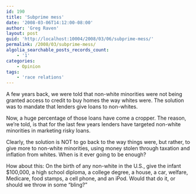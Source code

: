 ```yaml
---
id: 190
title: 'Subprime mess'
date: '2008-03-06T14:12:00-08:00'
author: 'Greg Raven'
layout: post
guid: 'http://localhost:10004/2008/03/06/subprime-mess/'
permalink: /2008/03/subprime-mess/
algolia_searchable_posts_records_count:
    - '1'
categories:
    - Opinion
tags:
    - 'race relations'
---
```


A few years back, we were told that non-white minorities were not being granted access to credit to buy homes the way whites were. The solution was to mandate that lenders give loans to non-whites.  
  
Now, a huge percentage of those loans have come a cropper. The reason, we’re told, is that for the last few years lenders have targeted non-white minorities in marketing risky loans.

Clearly, the solution is NOT to go back to the way things were, but rather, to give more to non-white minorities, using money stolen through taxation and inflation from whites. When is it ever going to be enough?

How about this: On the birth of any non-white in the U.S., give the infant $100,000, a high school diploma, a college degree, a house, a car, welfare, Medicare, food stamps, a cell phone, and an iPod. Would that do it, or should we throw in some “bling?”